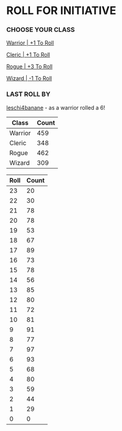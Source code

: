 # ROLL FOR INITIATIVE
### CHOOSE YOUR CLASS

[Warrior | +1 To Roll](https://github.com/benjaminsampica/benjaminsampica/issues/new?title=roll%7Cwarrior&body=Just+click+%27Submit+new+issue%27.)

[Cleric | +1 To Roll](https://github.com/benjaminsampica/benjaminsampica/issues/new?title=roll%7Ccleric&body=Just+click+%27Submit+new+issue%27.)

[Rogue | +3 To Roll](https://github.com/benjaminsampica/benjaminsampica/issues/new?title=roll%7Crogue&body=Just+click+%27Submit+new+issue%27.)

[Wizard | -1 To Roll](https://github.com/benjaminsampica/benjaminsampica/issues/new?title=roll%7Cwizard&body=Just+click+%27Submit+new+issue%27.)
### LAST ROLL BY
[leschi4banane](https://www.github.com/leschi4banane) - as a warrior rolled a 6!

|Class|Count|
|-|-|
|Warrior|459|
|Cleric|348|
|Rogue|462|
|Wizard|309|

|Roll|Count|
|-|-|
|23|20
|22|30
|21|78
|20|78
|19|53
|18|67
|17|89
|16|73
|15|78
|14|56
|13|85
|12|80
|11|72
|10|81
|9|91
|8|77
|7|97
|6|93
|5|68
|4|80
|3|59
|2|44
|1|29
|0|0
